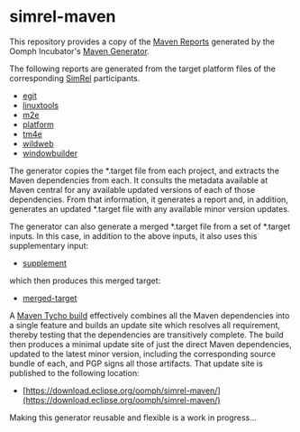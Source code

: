 # simrel-maven

This repository provides a copy of the [Maven Reports](https://git.eclipse.org/c/oomph/org.eclipse.oomph.incubator.git/tree/maven/org.eclipse.oomph.maven.generator/report) generated by the Oomph Incubator's [Maven Generator](https://git.eclipse.org/c/oomph/org.eclipse.oomph.incubator.git/tree/maven/org.eclipse.oomph.maven.generator).

The following reports are generated from the target platform files of the corresponding [SimRel](https://ci.eclipse.org/simrel/) participants.

- [egit](egit/REPORT.md)
- [linuxtools](linuxtools/REPORT.md)
- [m2e](m2e/REPORT.md)
- [platform](platform/REPORT.md)
- [tm4e](tm4e/REPORT.md)
- [wildweb](wwd/REPORT.md)
- [windowbuilder](windowbuilder/REPORT.md)

The generator copies the *.target file from each project, and extracts the Maven dependencies from each.
It consults the metadata available at Maven central for any available updated versions of each of those dependencies.
From that information, it generates a report and, in addition, generates an updated *.target file with any available minor version updates.

The generator can also generate a merged *.target file from a set of *.target inputs.
In this case, in addition to the above inputs, it also uses this supplementary input:

- [supplement](supplement/REPORT.md)

which then produces this merged target:

- [merged-target](merged-target/REPORT.md)

A [Maven Tycho build](https://ci.eclipse.org/oomph/job/simrel/job/simrel-maven/) effectively combines all the Maven  dependencies into a single feature and builds an update site which resolves all requirement,
thereby testing that the dependencies are transitively complete.
The build then produces a minimal update site of just the direct Maven dependencies, updated to the latest minor version, including the corresponding source bundle of each, and PGP signs all those artifacts.
That update site is published to the following location:

- [https://download.eclipse.org/oomph/simrel-maven/](https://download.eclipse.org/oomph/simrel-maven/)

Making this generator reusable and flexible is a work in progress...
